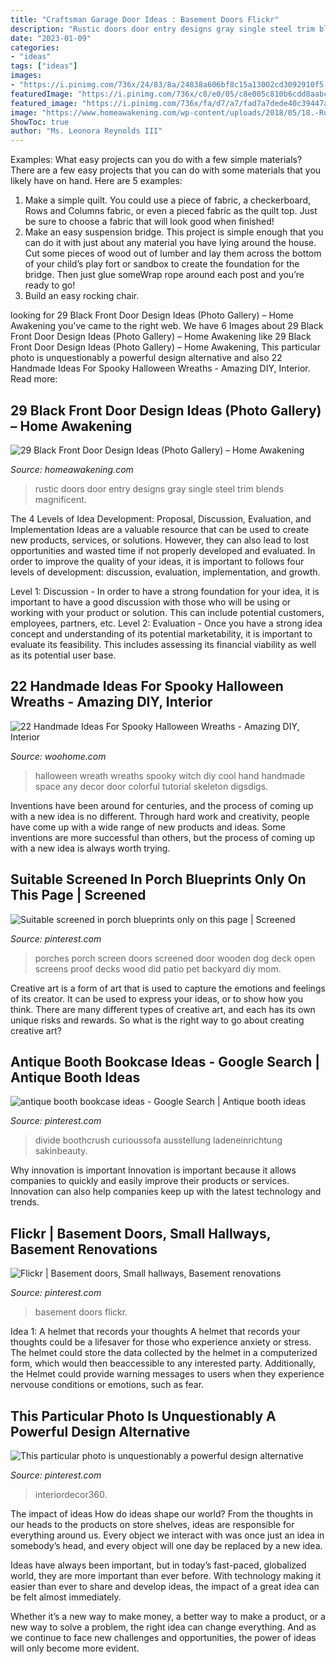 ```yaml
---
title: "Craftsman Garage Door Ideas : Basement Doors Flickr"
description: "Rustic doors door entry designs gray single steel trim blends magnificent"
date: "2023-01-09"
categories:
- "ideas"
tags: ["ideas"]
images:
- "https://i.pinimg.com/736x/24/83/8a/24838a606bf8c15a13002cd3092910f5--basement-doors-basement-ideas.jpg"
featuredImage: "https://i.pinimg.com/736x/c8/e0/05/c8e005c810b6cdd8aabc651bfa6d60f9.jpg"
featured_image: "https://i.pinimg.com/736x/fa/d7/a7/fad7a7dede40c39447a420404b1a5a0b.jpg"
image: "https://www.homeawakening.com/wp-content/uploads/2018/05/18.-Rustic-Blends.jpg"
ShowToc: true
author: "Ms. Leonora Reynolds III"
---
```



Examples: What easy projects can you do with a few simple materials?
There are a few easy projects that you can do with some materials that you likely have on hand. Here are 5 examples:
1. Make a simple quilt. You could use a piece of fabric, a checkerboard, Rows and Columns fabric, or even a pieced fabric as the quilt top. Just be sure to choose a fabric that will look good when finished! 
2. Make an easy suspension bridge. This project is simple enough that you can do it with just about any material you have lying around the house. Cut some pieces of wood out of lumber and lay them across the bottom of your child’s play fort or sandbox to create the foundation for the bridge. Then just glue someWrap rope around each post and you’re ready to go! 
3. Build an easy rocking chair.

	

		
looking for 29 Black Front Door Design Ideas (Photo Gallery) – Home Awakening you've came to the right web. We have 6 Images about 29 Black Front Door Design Ideas (Photo Gallery) – Home Awakening like 29 Black Front Door Design Ideas (Photo Gallery) – Home Awakening, This particular photo is unquestionably a powerful design alternative and also 22 Handmade Ideas For Spooky Halloween Wreaths - Amazing DIY, Interior. Read more:
		
    
## 29 Black Front Door Design Ideas (Photo Gallery) – Home Awakening

<img loading=lazy src="https://www.homeawakening.com/wp-content/uploads/2018/05/18.-Rustic-Blends.jpg" onerror="this.onerror=null;this.src='https://tse4.mm.bing.net/th?id=OIP.EmulcfES5cldH74GTUeaawHaMQ&amp;pid=15.1';" alt="29 Black Front Door Design Ideas (Photo Gallery) – Home Awakening">

_Source: homeawakening.com_

>rustic doors door entry designs gray single steel trim blends magnificent. 

	

The 4 Levels of Idea Development: Proposal, Discussion, Evaluation, and Implementation
Ideas are a valuable resource that can be used to create new products, services, or solutions. However, they can also lead to lost opportunities and wasted time if not properly developed and evaluated.
In order to improve the quality of your ideas, it is important to follows four levels of development: discussion, evaluation, implementation, and growth.

Level 1: Discussion - In order to have a strong foundation for your idea, it is important to have a good discussion with those who will be using or working with your product or solution. This can include potential customers, employees, partners, etc. Level 2: Evaluation - Once you have a strong idea concept and understanding of its potential marketability, it is important to evaluate its feasibility. This includes assessing its financial viability as well as its potential user base.

    
## 22 Handmade Ideas For Spooky Halloween Wreaths - Amazing DIY, Interior

<img loading=lazy src="http://www.woohome.com/wp-content/uploads/2014/10/Spooky-Halloween-Wreath-21.jpg" onerror="this.onerror=null;this.src='https://tse2.mm.bing.net/th?id=OIP.uUSAtUUamR3nueHJNLFDVQHaJ4&amp;pid=15.1';" alt="22 Handmade Ideas For Spooky Halloween Wreaths - Amazing DIY, Interior">

_Source: woohome.com_

>halloween wreath wreaths spooky witch diy cool hand handmade space any decor door colorful tutorial skeleton digsdigs. 

	

Inventions have been around for centuries, and the process of coming up with a new idea is no different. Through hard work and creativity, people have come up with a wide range of new products and ideas. Some inventions are more successful than others, but the process of coming up with a new idea is always worth trying.

    
## Suitable Screened In Porch Blueprints Only On This Page | Screened

<img loading=lazy src="https://i.pinimg.com/736x/fa/d7/a7/fad7a7dede40c39447a420404b1a5a0b.jpg" onerror="this.onerror=null;this.src='https://tse1.mm.bing.net/th?id=OIP.KOX1lqOG-tdk0bO3oyFWBgHaJ3&amp;pid=15.1';" alt="Suitable screened in porch blueprints only on this page | Screened">

_Source: pinterest.com_

>porches porch screen doors screened door wooden dog deck open screens proof decks wood did patio pet backyard diy mom. 

	

Creative art is a form of art that is used to capture the emotions and feelings of its creator. It can be used to express your ideas, or to show how you think. There are many different types of creative art, and each has its own unique risks and rewards. So what is the right way to go about creating creative art?

    
## Antique Booth Bookcase Ideas - Google Search | Antique Booth Ideas

<img loading=lazy src="https://i.pinimg.com/736x/62/b9/93/62b9936b4e3d152a52600311ed4c2054.jpg" onerror="this.onerror=null;this.src='https://tse1.mm.bing.net/th?id=OIP.dCpuizhzal88B4k68D3DaQHaJ4&amp;pid=15.1';" alt="antique booth bookcase ideas - Google Search | Antique booth ideas">

_Source: pinterest.com_

>divide boothcrush curioussofa ausstellung ladeneinrichtung sakinbeauty. 

	

Why innovation is important
Innovation is important because it allows companies to quickly and easily improve their products or services. Innovation can also help companies keep up with the latest technology and trends.

    
## Flickr | Basement Doors, Small Hallways, Basement Renovations

<img loading=lazy src="https://i.pinimg.com/736x/24/83/8a/24838a606bf8c15a13002cd3092910f5--basement-doors-basement-ideas.jpg" onerror="this.onerror=null;this.src='https://tse2.mm.bing.net/th?id=OIP.qGd50hsYPG_mGjo2a85HpQHaKA&amp;pid=15.1';" alt="Flickr | Basement doors, Small hallways, Basement renovations">

_Source: pinterest.com_

>basement doors flickr. 

	

Idea 1: A helmet that records your thoughts
A helmet that records your thoughts could be a lifesaver for those who experience anxiety or stress. The helmet could store the data collected by the helmet in a computerized form, which would then beaccessible to any interested party. Additionally, the Helmet could provide warning messages to users when they experience nervouse conditions or emotions, such as fear.

    
## This Particular Photo Is Unquestionably A Powerful Design Alternative

<img loading=lazy src="https://i.pinimg.com/736x/c8/e0/05/c8e005c810b6cdd8aabc651bfa6d60f9.jpg" onerror="this.onerror=null;this.src='https://tse2.mm.bing.net/th?id=OIP.HulEKbl3TObD8lhvt6dnMgHaNL&amp;pid=15.1';" alt="This particular photo is unquestionably a powerful design alternative">

_Source: pinterest.com_

>interiordecor360. 

	

The impact of ideas
How do ideas shape our world?
From the thoughts in our heads to the products on store shelves, ideas are responsible for everything around us. Every object we interact with was once just an idea in somebody’s head, and every object will one day be replaced by a new idea.

Ideas have always been important, but in today’s fast-paced, globalized world, they are more important than ever before. With technology making it easier than ever to share and develop ideas, the impact of a great idea can be felt almost immediately.

Whether it’s a new way to make money, a better way to make a product, or a new way to solve a problem, the right idea can change everything. And as we continue to face new challenges and opportunities, the power of ideas will only become more evident.

